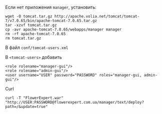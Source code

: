 Если нет приложения `manager`, установить:

    wget -O tomcat.tar.gz http://apache.volia.net/tomcat/tomcat-7/v7.0.65/bin/apache-tomcat-7.0.65.tar.gz
    tar -xzvf tomcat.tar.gz
    cp -avr apache-tomcat-7.0.65/webapps/manager manager
    rm -rf apache-tomcat-7.0.65
    rm tomcat.tar.gz

В файл `conf/tomcat-users.xml`

В `<tomcat-users>` добавить

    <role rolename="manager-gui"/>
    <role rolename="admin-gui"/>
    <user username="USER" password="PASSWORD" roles="manager-gui, admin-gui"/>

Curl

    curl -T "FlowerExpert.war" "http://USER:PASSWORD@flowerexpert.com.ua/manager/text/deploy?path=/&update=true"